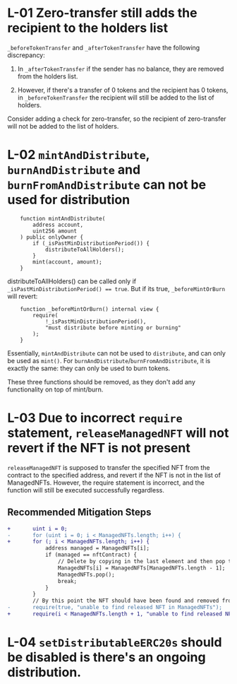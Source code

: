 # L-01 Zero-transfer still adds the recipient to the holders list

`_beforeTokenTransfer` and `_afterTokenTransfer` have the following discrepancy:

1. In `_afterTokenTransfer` if the sender has no balance, they are removed from the holders list.

2. However, if there's a transfer of 0 tokens and the recipient has 0 tokens, in `_beforeTokenTransfer` the recipient will still be added to the list of holders.

Consider adding a check for zero-transfer, so the recipient of zero-transfer will not be added to the list of holders.

# L-02 `mintAndDistribute`, `burnAndDistribute` and `burnFromAndDistribute` can not be used for distribution

```solidity
    function mintAndDistribute(
        address account,
        uint256 amount
    ) public onlyOwner {
        if (_isPastMinDistributionPeriod()) {
            distributeToAllHolders();
        }
        mint(account, amount);
    }
```
distributeToAllHolders() can be called only if `_isPastMinDistributionPeriod() == true`. But if its true, `_beforeMintOrBurn` will revert:
```solidity
    function _beforeMintOrBurn() internal view {
        require(
            !_isPastMinDistributionPeriod(),
            "must distribute before minting or burning"
        );
    }
```

Essentially, `mintAndDistribute` can not be used to `distribute`, and can only be used as `mint()`. For `burnAndDistribute`/`burnFromAndDistribute`, it is exactly the same: they can only be used to burn tokens. 

These three functions should be removed, as they don't add any functionality on top of mint/burn.

# L-03 Due to incorrect `require` statement, `releaseManagedNFT` will not revert if the NFT is not present 

`releaseManagedNFT` is supposed to transfer the specified NFT from the contract to the specified address, and revert if the NFT is not in the list of ManagedNFTs. However, the require statement is incorrect, and the function will still be executed successfully regardless.

## Recommended Mitigation Steps
```diff
+       uint i = 0;
-       for (uint i = 0; i < ManagedNFTs.length; i++) {
+       for (; i < ManagedNFTs.length; i++) {
            address managed = ManagedNFTs[i];
            if (managed == nftContract) {
                // Delete by copying in the last element and then pop the end
                ManagedNFTs[i] = ManagedNFTs[ManagedNFTs.length - 1];
                ManagedNFTs.pop();
                break;
            }
        }
        // By this point the NFT should have been found and removed from ManagedNFTs
-       require(true, "unable to find released NFT in ManagedNFTs");
+       require(i < ManagedNFTs.length + 1, "unable to find released NFT in ManagedNFTs");
```

# L-04 `setDistributableERC20s` should be disabled is there's an ongoing distribution.

